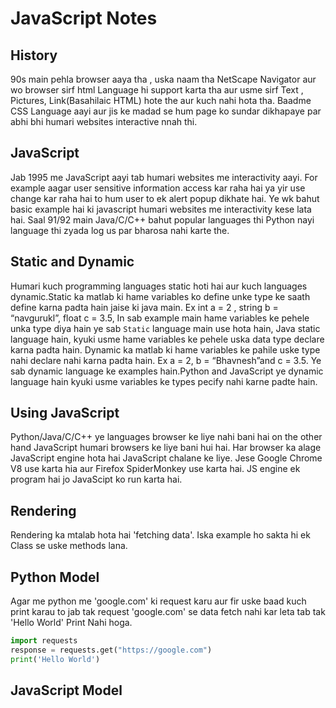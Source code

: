 # JavaScript Notes
## History 
90s main pehla browser aaya tha , uska naam tha NetScape Navigator aur wo browser sirf html Language hi support karta tha aur usme sirf Text , Pictures, Link(Basahilaic HTML) hote the aur kuch nahi hota tha.
Baadme CSS Language aayi aur jis ke madad se hum page ko sundar dikhapaye par abhi bhi humari websites interactive nnah thi.
## JavaScript
Jab 1995 me JavaScript aayi tab humari websites me interactivity aayi. For example aagar user sensitive information access kar raha hai ya yir use change kar raha hai to hum user to ek alert popup dikhate hai. Ye wk bahut basic example hai ki javascript humari websites me interactivity kese lata hai.
Saal 91/92 main Java/C/C++ bahut popular languages thi Python nayi language thi zyada log us par bharosa nahi karte the.
## Static and Dynamic
Humari kuch programming languages static hoti hai aur kuch languages dynamic.Static ka matlab ki hame variables ko define  unke type ke saath define karna padta hain jaise ki java main. Ex int a = 2 , string b = “navgurukl”, float c = 3.5,
In sab example main hame variables ke pehele unka type diya hain ye sab `Static` language main use hota hain, Java static language hain, kyuki usme hame variables ke pehele uska data type declare karna padta hain.
Dynamic ka matlab ki hame variables ke pahile uske type nahi declare nahi karna padta hain. Ex a = 2, b = “Bhavnesh”and c = 3.5. Ye sab dynamic language ke examples hain.Python and JavaScript ye dynamic language hain kyuki usme variables ke types pecify nahi karne padte hain.
## Using JavaScript
Python/Java/C/C++ ye languages browser ke liye nahi bani hai on the other hand JavaScript humari browsers ke liye bani hui hai.
Har browser ka alage JavaScript engine hota hai JavaScript chalane ke liye. Jese Google Chrome V8 use karta hia aur Firefox SpiderMonkey use karta hai.
JS engine ek program hai jo JavaScipt ko run karta hai.
## Rendering 
Rendering ka mtalab hota hai 'fetching data'. Iska example ho sakta hi ek Class se uske methods lana.
## Python Model
Agar me python me 'google.com' ki request karu aur fir uske baad kuch print karau to jab tak request 'google.com' se data fetch nahi kar leta tab tak 'Hello World' Print Nahi hoga.
```Python
import requests
response = requests.get("https://google.com")
print('Hello World')
```
## JavaScript Model

   
